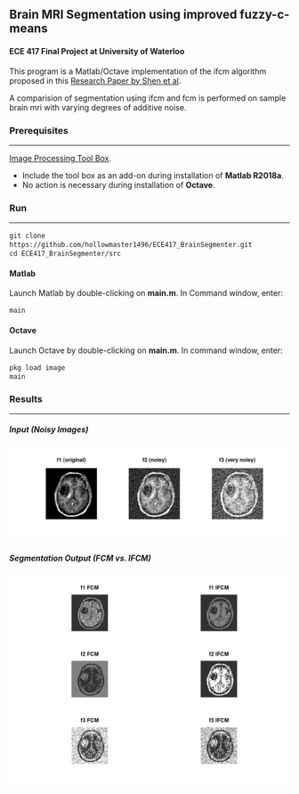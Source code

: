 ## Brain MRI Segmentation using improved fuzzy-c-means

#### ECE 417 Final Project at University of Waterloo

This program is a Matlab/Octave implementation of the ifcm algorithm
proposed in this [Research Paper by Shen et al](paper/Research-Paper-01504816.pdf).  

A comparision of segmentation using ifcm and fcm is performed on sample brain mri with varying degrees of additive noise.


### Prerequisites
------
[Image Processing Tool Box](https://www.mathworks.com/help/images/index.html).

* Include the tool box as an add-on during installation of __Matlab R2018a__.
* No action is necessary during installation of __Octave__.

### Run
------

```
git clone https://github.com/hollowmaster1496/ECE417_BrainSegmenter.git
cd ECE417_BrainSegmenter/src
```

#### Matlab

Launch Matlab by double-clicking on __main.m__. In Command window, enter:

```
main
```

#### Octave

Launch Octave by double-clicking on __main.m__. In command window, enter:

```
pkg load image
main
```

### Results
------

##### Input (Noisy Images)
![Noisy Input MRI](images/noisy-brain-mri.png)


##### Segmentation Output (FCM vs. IFCM)
![FCM vs. IFCM](images/fcm-vs-ifcm.png)
